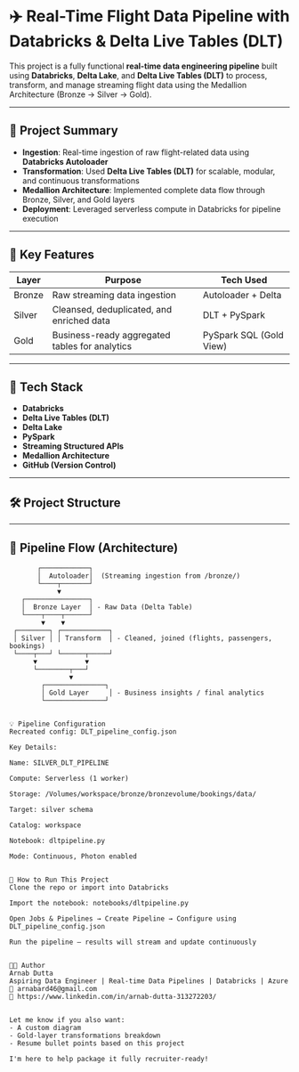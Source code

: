# ✈️ Real-Time Flight Data Pipeline with Databricks & Delta Live Tables (DLT)

This project is a fully functional **real-time data engineering pipeline** built using **Databricks**, **Delta Lake**, and **Delta Live Tables (DLT)** to process, transform, and manage streaming flight data using the Medallion Architecture (Bronze → Silver → Gold).

---

## 📌 Project Summary

- **Ingestion**: Real-time ingestion of raw flight-related data using **Databricks Autoloader**
- **Transformation**: Used **Delta Live Tables (DLT)** for scalable, modular, and continuous transformations
- **Medallion Architecture**: Implemented complete data flow through Bronze, Silver, and Gold layers
- **Deployment**: Leveraged serverless compute in Databricks for pipeline execution

---

## 🧠 Key Features

| Layer   | Purpose                                           | Tech Used               |
|---------|---------------------------------------------------|-------------------------|
| Bronze  | Raw streaming data ingestion                      | Autoloader + Delta      |
| Silver  | Cleansed, deduplicated, and enriched data         | DLT + PySpark           |
| Gold    | Business-ready aggregated tables for analytics    | PySpark SQL (Gold View) |

---

## 🧱 Tech Stack

- **Databricks**
- **Delta Live Tables (DLT)**
- **Delta Lake**
- **PySpark**
- **Streaming Structured APIs**
- **Medallion Architecture**
- **GitHub (Version Control)**

---

## 🛠️ Project Structure


---

## 🔁 Pipeline Flow (Architecture)

```text
       ┌────────────┐
       │  Autoloader│  (Streaming ingestion from /bronze/)
       └────┬───────┘
            ▼
   ┌────────────────┐
   │  Bronze Layer  │ - Raw Data (Delta Table)
   └────┬────┬──────┘
        ▼    ▼
 ┌────────┐ ┌────────────┐
 │ Silver │ │ Transform  │ - Cleaned, joined (flights, passengers, bookings)
 └────┬───┘ └──────┬─────┘
      ▼            ▼
      └────────┬───┘
               ▼
        ┌───────────────┐
        │ Gold Layer     │ - Business insights / final analytics
        └───────────────┘


💡 Pipeline Configuration
Recreated config: DLT_pipeline_config.json

Key Details:

Name: SILVER_DLT_PIPELINE

Compute: Serverless (1 worker)

Storage: /Volumes/workspace/bronze/bronzevolume/bookings/data/

Target: silver schema

Catalog: workspace

Notebook: dltpipeline.py

Mode: Continuous, Photon enabled


🚀 How to Run This Project
Clone the repo or import into Databricks

Import the notebook: notebooks/dltpipeline.py

Open Jobs & Pipelines → Create Pipeline → Configure using DLT_pipeline_config.json

Run the pipeline — results will stream and update continuously


👨‍💻 Author
Arnab Dutta
Aspiring Data Engineer | Real-time Data Pipelines | Databricks | Azure
📧 arnabard46@gmail.com
🔗 https://www.linkedin.com/in/arnab-dutta-313272203/


Let me know if you also want:
- A custom diagram
- Gold-layer transformations breakdown
- Resume bullet points based on this project

I'm here to help package it fully recruiter-ready!

